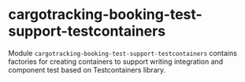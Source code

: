 # cargotracking-booking-test-support-testcontainers

Module `cargotracking-booking-test-support-testcontainers` contains factories for creating containers to support writing integration and component test based on Testcontainers library.
